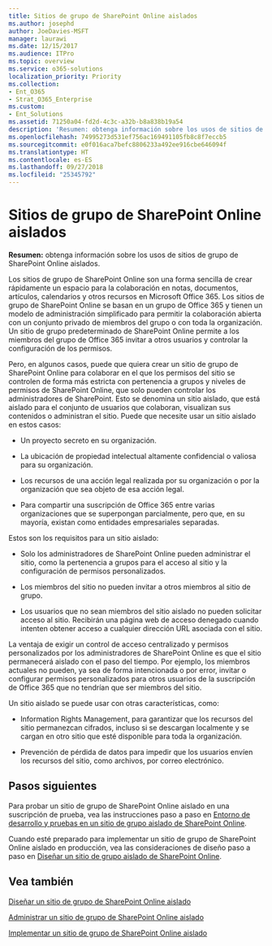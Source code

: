 ```yaml
---
title: Sitios de grupo de SharePoint Online aislados
ms.author: josephd
author: JoeDavies-MSFT
manager: laurawi
ms.date: 12/15/2017
ms.audience: ITPro
ms.topic: overview
ms.service: o365-solutions
localization_priority: Priority
ms.collection:
- Ent_O365
- Strat_O365_Enterprise
ms.custom:
- Ent_Solutions
ms.assetid: 71250a04-fd2d-4c3c-a32b-b8a838b19a54
description: 'Resumen: obtenga información sobre los usos de sitios de grupo de SharePoint Online aislados.'
ms.openlocfilehash: 74995273d531ef756ac169491105fb8c8f7eccb5
ms.sourcegitcommit: e0f016aca7befc8806233a492ee916cbe646094f
ms.translationtype: HT
ms.contentlocale: es-ES
ms.lasthandoff: 09/27/2018
ms.locfileid: "25345792"
---
```

# <a name="isolated-sharepoint-online-team-sites"></a>Sitios de grupo de SharePoint Online aislados

 **Resumen:** obtenga información sobre los usos de sitios de grupo de SharePoint Online aislados.
  
Los sitios de grupo de SharePoint Online son una forma sencilla de crear rápidamente un espacio para la colaboración en notas, documentos, artículos, calendarios y otros recursos en Microsoft Office 365. Los sitios de grupo de SharePoint Online se basan en un grupo de Office 365 y tienen un modelo de administración simplificado para permitir la colaboración abierta con un conjunto privado de miembros del grupo o con toda la organización. Un sitio de grupo predeterminado de SharePoint Online permite a los miembros del grupo de Office 365 invitar a otros usuarios y controlar la configuración de los permisos.
  
Pero, en algunos casos, puede que quiera crear un sitio de grupo de SharePoint Online para colaborar en el que los permisos del sitio se controlen de forma más estricta con pertenencia a grupos y niveles de permisos de SharePoint Online, que solo pueden controlar los administradores de SharePoint. Esto se denomina un sitio aislado, que está aislado para el conjunto de usuarios que colaboran, visualizan sus contenidos o administran el sitio. Puede que necesite usar un sitio aislado en estos casos:
  
- Un proyecto secreto en su organización.
    
- La ubicación de propiedad intelectual altamente confidencial o valiosa para su organización.
    
- Los recursos de una acción legal realizada por su organización o por la organización que sea objeto de esa acción legal.
    
- Para compartir una suscripción de Office 365 entre varias organizaciones que se superpongan parcialmente, pero que, en su mayoría, existan como entidades empresariales separadas.
    
Estos son los requisitos para un sitio aislado:
  
- Solo los administradores de SharePoint Online pueden administrar el sitio, como la pertenencia a grupos para el acceso al sitio y la configuración de permisos personalizados.
    
- Los miembros del sitio no pueden invitar a otros miembros al sitio de grupo.
    
- Los usuarios que no sean miembros del sitio aislado no pueden solicitar acceso al sitio. Recibirán una página web de acceso denegado cuando intenten obtener acceso a cualquier dirección URL asociada con el sitio.
    
La ventaja de exigir un control de acceso centralizado y permisos personalizados por los administradores de SharePoint Online es que el sitio permanecerá aislado con el paso del tiempo. Por ejemplo, los miembros actuales no pueden, ya sea de forma intencionada o por error, invitar o configurar permisos personalizados para otros usuarios de la suscripción de Office 365 que no tendrían que ser miembros del sitio.
  
Un sitio aislado se puede usar con otras características, como:
  
- Information Rights Management, para garantizar que los recursos del sitio permanezcan cifrados, incluso si se descargan localmente y se cargan en otro sitio que esté disponible para toda la organización.
    
- Prevención de pérdida de datos para impedir que los usuarios envíen los recursos del sitio, como archivos, por correo electrónico.
    
## <a name="next-steps"></a>Pasos siguientes

Para probar un sitio de grupo de SharePoint Online aislado en una suscripción de prueba, vea las instrucciones paso a paso en [Entorno de desarrollo y pruebas en un sitio de grupo aislado de SharePoint Online](isolated-sharepoint-online-team-site-dev-test-environment.md).
  
Cuando esté preparado para implementar un sitio de grupo de SharePoint Online aislado en producción, vea las consideraciones de diseño paso a paso en [Diseñar un sitio de grupo aislado de SharePoint Online](design-an-isolated-sharepoint-online-team-site.md).
  
## <a name="see-also"></a>Vea también

[Diseñar un sitio de grupo de SharePoint Online aislado](design-an-isolated-sharepoint-online-team-site.md)
  
[Administrar un sitio de grupo de SharePoint Online aislado](manage-an-isolated-sharepoint-online-team-site.md)

[Implementar un sitio de grupo de SharePoint Online aislado](deploy-an-isolated-sharepoint-online-team-site.md)


